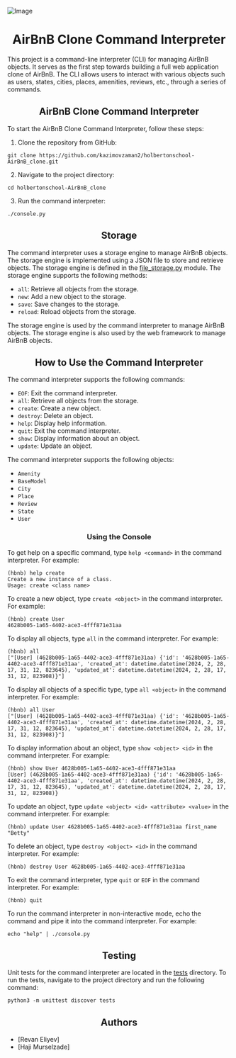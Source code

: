 ![Image](./assets/hbnb_logo.png)

<h1 align="center">AirBnB Clone Command Interpreter</h1>

This project is a command-line interpreter (CLI) for managing AirBnB objects. It serves as the first step towards building a full web application clone of AirBnB. The CLI allows users to interact with various objects such as users, states, cities, places, amenities, reviews, etc., through a series of commands.


<h2 align="center">AirBnB Clone Command Interpreter</h2>

To start the AirBnB Clone Command Interpreter, follow these steps:
1. Clone the repository from GitHub:
```
git clone https://github.com/kazimovzaman2/holbertonschool-AirBnB_clone.git
```
2. Navigate to the project directory:
```
cd holbertonschool-AirBnB_clone
```
3. Run the command interpreter:
```
./console.py
```


<h2 align="center">Storage</h2>

The command interpreter uses a storage engine to manage AirBnB objects. The storage engine is implemented using a JSON file to store and retrieve objects. The storage engine is defined in the [file_storage.py](./models/engine/file_storage.py) module. The storage engine supports the following methods:

- `all`: Retrieve all objects from the storage.
- `new`: Add a new object to the storage.
- `save`: Save changes to the storage.
- `reload`: Reload objects from the storage.

The storage engine is used by the command interpreter to manage AirBnB objects. The storage engine is also used by the web framework to manage AirBnB objects.


<h2 align="center">How to Use the Command Interpreter</h2>

The command interpreter supports the following commands:

- `EOF`: Exit the command interpreter.
- `all`: Retrieve all objects from the storage.
- `create`: Create a new object.
- `destroy`: Delete an object.
- `help`: Display help information.
- `quit`: Exit the command interpreter.
- `show`: Display information about an object.
- `update`: Update an object.

The command interpreter supports the following objects:

- `Amenity`
- `BaseModel`
- `City`
- `Place`
- `Review`
- `State`
- `User`


<h3 align="center">Using the Console</h3>


To get help on a specific command, type `help <command>` in the command interpreter. For example:
```
(hbnb) help create
Create a new instance of a class.
Usage: create <class name>
```

To create a new object, type `create <object>` in the command interpreter. For example:
```
(hbnb) create User
4628b005-1a65-4402-ace3-4fff871e31aa
```

To display all objects, type `all` in the command interpreter. For example:
```
(hbnb) all
["[User] (4628b005-1a65-4402-ace3-4fff871e31aa) {'id': '4628b005-1a65-4402-ace3-4fff871e31aa', 'created_at': datetime.datetime(2024, 2, 28, 17, 31, 12, 823645), 'updated_at': datetime.datetime(2024, 2, 28, 17, 31, 12, 823908)}"]
```

To display all objects of a specific type, type `all <object>` in the command interpreter. For example:
```
(hbnb) all User
["[User] (4628b005-1a65-4402-ace3-4fff871e31aa) {'id': '4628b005-1a65-4402-ace3-4fff871e31aa', 'created_at': datetime.datetime(2024, 2, 28, 17, 31, 12, 823645), 'updated_at': datetime.datetime(2024, 2, 28, 17, 31, 12, 823908)}"]
```

To display information about an object, type `show <object> <id>` in the command interpreter. For example:
```
(hbnb) show User 4628b005-1a65-4402-ace3-4fff871e31aa
[User] (4628b005-1a65-4402-ace3-4fff871e31aa) {'id': '4628b005-1a65-4402-ace3-4fff871e31aa', 'created_at': datetime.datetime(2024, 2, 28, 17, 31, 12, 823645), 'updated_at': datetime.datetime(2024, 2, 28, 17, 31, 12, 823908)}
```

To update an object, type `update <object> <id> <attribute> <value>` in the command interpreter. For example:
```
(hbnb) update User 4628b005-1a65-4402-ace3-4fff871e31aa first_name "Betty"
```

To delete an object, type `destroy <object> <id>` in the command interpreter. For example:
```
(hbnb) destroy User 4628b005-1a65-4402-ace3-4fff871e31aa
```

To exit the command interpreter, type `quit` or `EOF` in the command interpreter. For example:
```
(hbnb) quit
```

To run the command interpreter in non-interactive mode, echo the command and pipe it into the command interpreter. For example:
```
echo "help" | ./console.py
```


<h2 align="center">Testing</h2>

Unit tests for the command interpreter are located in the [tests](./tests/) directory. To run the tests, navigate to the project directory and run the following command:

```
python3 -m unittest discover tests
```


<h2 align="center">Authors</h2>

- [Revan Eliyev]
- [Haji Murselzade]

